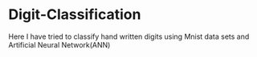 # Digit-Classification
Here I have tried to classify hand written digits using Mnist data sets and Artificial Neural Network(ANN)
